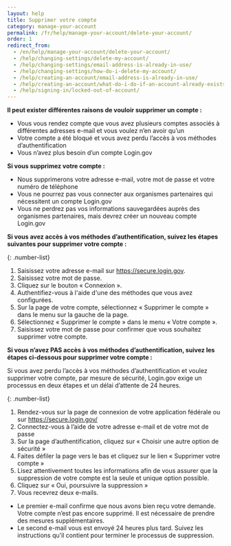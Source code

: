 ```yaml
---
layout: help
title: Supprimer votre compte
category: manage-your-account
permalink: /fr/help/manage-your-account/delete-your-account/
order: 1
redirect_from:
  - /en/help/manage-your-account/delete-your-account/
  - /help/changing-settings/delete-my-account/
  - /help/changing-settings/email-address-is-already-in-use/
  - /help/changing-settings/how-do-i-delete-my-account/
  - /help/creating-an-account/email-address-is-already-in-use/
  - /help/creating-an-account/what-do-i-do-if-an-account-already-exists-under-my-email-address/
  - /help/signing-in/locked-out-of-account/
---
```

**Il peut exister différentes raisons de vouloir supprimer un compte :**

* Vous vous rendez compte que vous avez plusieurs comptes associés à différentes adresses e-mail et vous voulez n’en avoir qu’un
* Votre compte a été bloqué et vous avez perdu l’accès à vos méthodes d’authentification
* Vous n’avez plus besoin d’un compte Login.gov

**Si vous supprimez votre compte :**

* Nous supprimerons votre adresse e-mail, votre mot de passe et votre numéro de téléphone
* Vous ne pourrez pas vous connecter aux organismes partenaires qui nécessitent un compte Login.gov
* Vous ne perdrez pas vos informations sauvegardées auprès des organismes partenaires, mais devrez créer un nouveau compte Login.gov

**Si vous avez accès à vos méthodes d’authentification, suivez les étapes suivantes pour supprimer votre compte :**

{: .number-list}

1. Saisissez votre adresse e-mail sur <https://secure.login.gov>.
2. Saisissez votre mot de passe.
3. Cliquez sur le bouton « Connexion ».
4. Authentifiez-vous à l'aide d'une des méthodes que vous avez configurées.
5. Sur la page de votre compte, sélectionnez « Supprimer le compte » dans le menu sur la gauche de la page.
6. Sélectionnez « Supprimer le compte » dans le menu « Votre compte ».
7. Saisissez votre mot de passe pour confirmer que vous souhaitez supprimer votre compte.

**Si vous n’avez PAS accès à vos méthodes d’authentification, suivez les étapes ci-dessous pour supprimer votre compte :**

Si vous avez perdu l’accès à vos méthodes d’authentification et voulez supprimer votre compte, par mesure de sécurité, Login.gov exige un processus en deux étapes et un délai d’attente de 24 heures.

{: .number-list}
1. Rendez-vous sur la page de connexion de votre application fédérale ou sur <https://secure.login.gov/>
2. Connectez-vous à l’aide de votre adresse e-mail et de votre mot de passe
3. Sur la page d’authentification, cliquez sur « Choisir une autre option de sécurité »
4. Faites défiler la page vers le bas et cliquez sur le lien « Supprimer votre compte »
5. Lisez attentivement toutes les informations afin de vous assurer que la suppression de votre compte est la seule et unique option possible.
6. Cliquez sur « Oui, poursuivre la suppression »
7. Vous recevrez deux e-mails.

* Le premier e-mail confirme que nous avons bien reçu votre demande. Votre compte n’est pas encore supprimé. Il est nécessaire de prendre des mesures supplémentaires.
* Le second e-mail vous est envoyé 24 heures plus tard. Suivez les instructions qu’il contient pour terminer le processus de suppression.